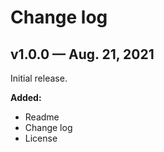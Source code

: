 # Change log

## v1.0.0 — Aug. 21, 2021

Initial release.

**Added:**

- Readme
- Change log
- License
